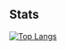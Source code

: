 ## Stats

[![Top Langs](https://github-readme-stats.vercel.app/api/top-langs/?username=willyamdev&layout=compact&hide=html,vue,shell)](https://github.com/anuraghazra/github-readme-stats)

